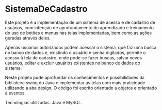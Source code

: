 # SistemaDeCadastro

Este projeto é a implementação de um sistema de acesso e de cadastro de usuários, com intenção de aprofundamento do aprendizado e treinamento do uso de botões e menus nas telas implementadas, bem como as ações geradas através deles.

Apenas usuários autorizados podem acessar o sistema, que faz uma busca no banco de dados e, existindo o usuário e senha digitados, permite o acesso à tela de cadastro, onde pode-se fazer buscas, salvar novos usuários, editar e excluir usuários existentes no banco de dados do sistema.

Neste projeto pude aprofundar os conhecimentos e possibilidades da biblioteca swing do Java e implementar as telas com mais praticidade utilizando a aba design. 
O código foi escrito orientado a objetos e orientado a eventos.

Tecnologias utilizadas: Java e MySQL.


